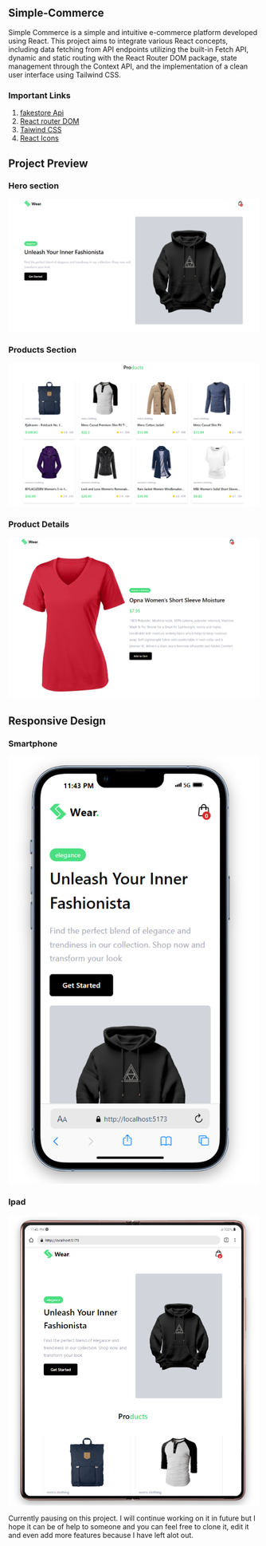 ## Simple-Commerce

Simple Commerce is a simple and intuitive e-commerce platform developed using React. This project aims to integrate various React concepts, including data fetching from API endpoints utilizing the built-in Fetch API, dynamic and static routing with the React Router DOM package, state management through the Context API, and the implementation of a clean user interface using Tailwind CSS.

### Important Links

1. [fakestore Api](https://fakestoreapi.com/)
2. [React router DOM](https://reactrouter.com/en/main)
3. [Taiwind CSS](https://tailwindcss.com/docs/installation)
4. [React Icons](https://react-icons.github.io/react-icons/)

## Project Preview

### Hero section

![hero section](public/images/previews/hero.PNG)

### Products Section

![products section](public/images/previews/products.PNG)

### Product Details

![product details](public/images/previews/product-details.PNG)

## Responsive Design

### Smartphone

![smartphone preview](public/images/previews/smartphone.PNG)

### Ipad

![ipad preview](public/images/previews/ipad.PNG)

Currently pausing on this project. I will continue working on it in future but I hope it can be of help to someone and you can feel free to clone it, edit it and even add more features because I have left alot out.
